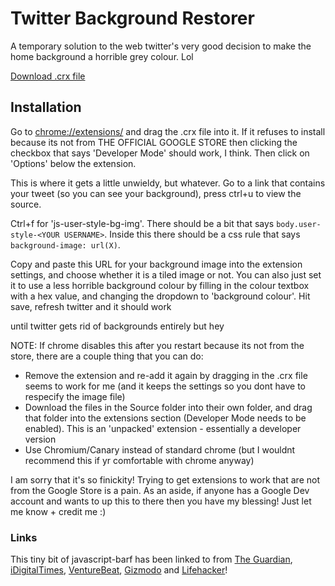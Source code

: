 # Twitter Background Restorer

A temporary solution to the web twitter's very good decision to make the home background a horrible grey colour. Lol

[Download .crx file](https://github.com/Autophagy/twitter-bg-restorer/blob/master/twitter-bg-restorer.crx?raw=true)

## Installation

Go to [chrome://extensions/](chrome://extensions/) and drag the .crx file into it. If it refuses to install because its not from THE OFFICIAL GOOGLE STORE then clicking the checkbox that says 'Developer Mode' should work, I think.  Then click on 'Options' below the extension.

This is where it gets a little unwieldy, but whatever. Go to a link that contains your tweet (so you can see your background), press ctrl+u to view the source.

Ctrl+f for 'js-user-style-bg-img'. There should be a bit that says `body.user-style-<YOUR USERNAME>`. Inside this there should be a css rule that says `background-image: url(X)`.

Copy and paste this URL for your background image into the extension settings, and choose whether it is a tiled image or not. You can also just set it to use a less horrible background colour by filling in the colour textbox with a hex value, and changing the dropdown to 'background colour'. Hit save, refresh twitter and it should work

until twitter gets rid of backgrounds entirely but hey

NOTE: If chrome disables this after you restart because its not from the store, there are a couple thing that you can do:
- Remove the extension and re-add it again by dragging in the .crx file seems to work for me (and it keeps the settings so you dont have to respecify the image file)
- Download the files in the Source folder into their own folder, and drag that folder into the extensions section (Developer Mode needs to be enabled). This is an 'unpacked' extension - essentially a developer version
- Use Chromium/Canary instead of standard chrome (but I wouldnt recommend this if yr comfortable with chrome anyway)

I am sorry that it's so finickity! Trying to get extensions to work that are not from the Google Store is a pain. As an aside, if anyone has a Google Dev account and wants to up this to there then you have my blessing! Just let me know + credit me :)

### Links

This tiny bit of javascript-barf has been linked to from [The Guardian](http://www.theguardian.com/technology/2015/jul/21/twitter-removes-background-images-timeline-fix-chrom-plugin), [iDigitalTimes](http://www.idigitaltimes.com/twitter-background-image-disappeared-heres-how-fix-it-460114), [VentureBeat](http://venturebeat.com/2015/07/21/as-twitter-turns-off-timeline-background-images-one-developer-has-already-built-a-workaround/), [Gizmodo](http://www.gizmodo.jp/2015/07/_twitter_2.html) and [Lifehacker](http://www.lifehacker.co.uk/2015/07/21/how-to-get-your-background-wallpaper-back-on-twitter)! 
